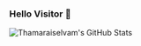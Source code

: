 ### Hello Visitor 👋


![Thamaraiselvam's GitHub Stats](https://github-readme-stats.vercel.app/api?username=thamaraiselvam&show_icons=true&hide_border=true&theme=tokyonight "Thamaraiselvam's GitHub Stats")
